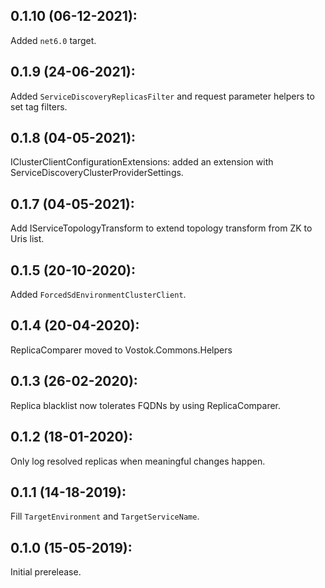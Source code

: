 ## 0.1.10 (06-12-2021):

Added `net6.0` target.

## 0.1.9 (24-06-2021):

Added `ServiceDiscoveryReplicasFilter` and request parameter helpers to set tag filters. 

## 0.1.8 (04-05-2021):

IClusterClientConfigurationExtensions: added an extension with ServiceDiscoveryClusterProviderSettings.

## 0.1.7 (04-05-2021):

Add IServiceTopologyTransform to extend topology transform from ZK to Uris list.

## 0.1.5 (20-10-2020):

Added `ForcedSdEnvironmentClusterClient`.

## 0.1.4 (20-04-2020):

ReplicaComparer moved to Vostok.Commons.Helpers

## 0.1.3 (26-02-2020):

Replica blacklist now tolerates FQDNs by using ReplicaComparer.

## 0.1.2 (18-01-2020):

Only log resolved replicas when meaningful changes happen.

## 0.1.1 (14-18-2019):

Fill `TargetEnvironment` and `TargetServiceName`.

## 0.1.0 (15-05-2019): 

Initial prerelease.
